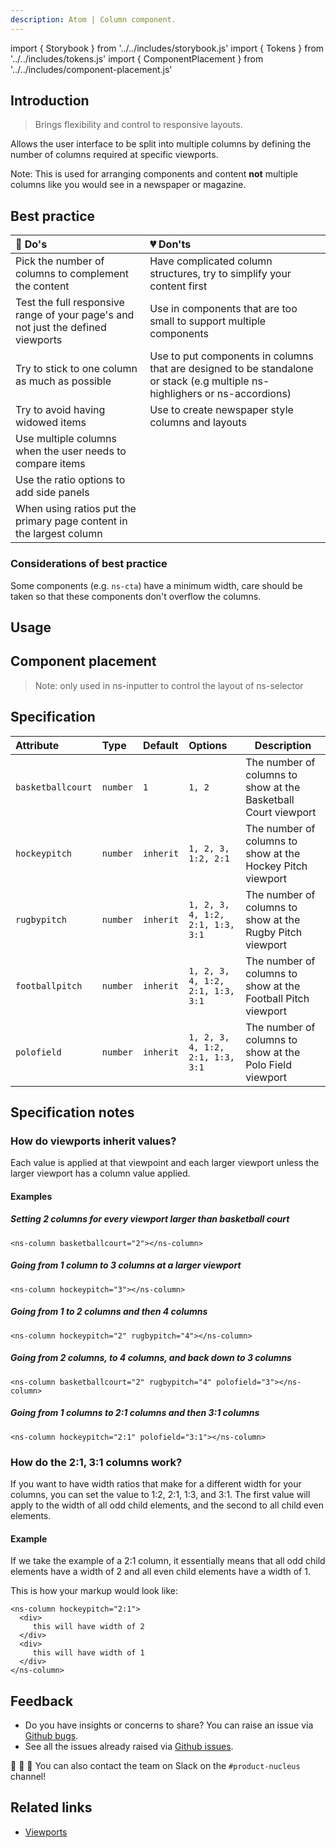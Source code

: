 ```yaml
---
description: Atom | Column component.
---
```


import { Storybook } from '../../includes/storybook.js'
import { Tokens } from '../../includes/tokens.js'
import { ComponentPlacement } from '../../includes/component-placement.js'

## Introduction

> Brings flexibility and control to responsive layouts.

Allows the user interface to be split into multiple columns by defining the number of columns required at specific viewports.

Note: This is used for arranging components and content **not** multiple columns like you would see in a newspaper or magazine.

## Best practice

| 💚 Do's | 💔 Don'ts |
| :---  | :---  |
| Pick the number of columns to complement the content | Have complicated column structures, try to simplify your content first |
| Test the full responsive range of your page's and not just the defined viewports | Use in components that are too small to support multiple components |
| Try to stick to one column as much as possible  | Use to put components in columns that are designed to be standalone or stack (e.g multiple ns-highlighers or ns-accordions) |
| Try to avoid having widowed items | Use to create newspaper style columns and layouts |
| Use multiple columns when the user needs to compare items | |
| Use the ratio options to add side panels | | 
| When using ratios put the primary page content in the largest column | |

### Considerations of best practice

Some components (e.g. `ns-cta`) have a minimum width, care should be taken so that these components don't overflow the columns.

## Usage

<Storybook story="components-ns-column--standard"></Storybook>

## Component placement

<ComponentPlacement component="ns-column" parentComponents="ns-panel,ns-tabs,ns-expander,ns-inputter"></ComponentPlacement>

> Note: only used in ns-inputter to control the layout of ns-selector

## Specification

| Attribute | Type | Default | Options | Description |
| :--- | :--- | :--- | :--- |-------------|
| `basketballcourt` | `number` | `1` |  `1, 2` | The number of columns to show at the Basketball Court viewport |
| `hockeypitch` | `number` | `inherit` |  `1, 2, 3, 1:2, 2:1` | The number of columns to show at the Hockey Pitch viewport |
| `rugbypitch` | `number` | `inherit` |  `1, 2, 3, 4, 1:2, 2:1, 1:3, 3:1` | The number of columns to show at the Rugby Pitch viewport |
| `footballpitch` | `number` | `inherit` |  `1, 2, 3, 4, 1:2, 2:1, 1:3, 3:1` | The number of columns to show at the Football Pitch viewport |
| `polofield` | `number` | `inherit` |  `1, 2, 3, 4, 1:2, 2:1, 1:3, 3:1` | The number of columns to show at the Polo Field viewport |

## Specification notes

### How do viewports inherit values?
Each value is applied at that viewpoint and each larger viewport unless the larger viewport has a column value applied.

#### Examples

##### Setting 2 columns for every viewport larger than basketball court

```markup
<ns-column basketballcourt="2"></ns-column>
```

##### Going from 1 column to 3 columns at a larger viewport

```markup
<ns-column hockeypitch="3"></ns-column>
```

##### Going from 1 to 2 columns and then 4 columns

```markup
<ns-column hockeypitch="2" rugbypitch="4"></ns-column>
```


##### Going from 2 columns, to 4 columns, and back down to 3 columns
```markup
<ns-column basketballcourt="2" rugbypitch="4" polofield="3"></ns-column>
```

##### Going from 1 columns to 2:1 columns and then 3:1 columns

```markup
<ns-column hockeypitch="2:1" polofield="3:1"></ns-column>
```

### How do the 2:1, 3:1 columns work?
If you want to have width ratios that make for a different width for your columns, you can set the value to 1:2, 2:1, 1:3, and 3:1. The first value will apply to the width of all odd child elements, and the second to all child even elements. 

#### Example
If we take the example of a 2:1 column, it essentially means that all odd child elements have a width of 2 and all even child elements have a width of 1.

This is how your markup would look like:
```
<ns-column hockeypitch="2:1">
  <div>
     this will have width of 2
  </div>
  <div>
     this will have width of 1
  </div>
</ns-column>
```

<Tokens component="column"></Tokens>

## Feedback

* Do you have insights or concerns to share? You can raise an issue via [Github bugs](https://github.com/ConnectedHomes/nucleus/issues/new?assignees=&labels=Bug&template=a--bug-report.md&title=[bug]%20[ns-column]).
* See all the issues already raised via [Github issues](https://github.com/connectedHomes/nucleus/issues?utf8=%E2%9C%93&q=is%3Aopen+is%3Aissue+label%3ABug+[ns-column]).

💩 🎉 🦄 You can also contact the team on Slack on the `#product-nucleus` channel!

## Related links

* [Viewports](foundations/viewports.md)
